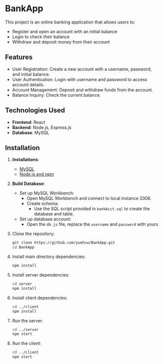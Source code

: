 # BankApp

This project is an online banking application that allows users to:

- Register and open an account with an initial balance
- Login to check their balance
- Withdraw and deposit money from their account

## Features

- User Registration: Create a new account with a username, password, and initial balance.
- User Authentication: Login with username and password to access account details.
- Account Management: Deposit and withdraw funds from the account.
- Balance Inquiry: Check the current balance.

## Technologies Used

- **Frontend**: React
- **Backend**: Node.js, Express.js
- **Database**: MySQL

## Installation

1. **Installations**:
   - [MySQL](https://dev.mysql.com/downloads/installer/)
   - [Node.js and npm](https://nodejs.org/)

2. **Build Database**:
    - Set up MySQL Workbench:
        - Open MySQL Workbench and connect to local instance 3306.
        - Create schema:
            - Use the SQL script provided in `bankAcct.sql` to create the database and table.
    - Set up database account:
        - Open the `db.js` file, replace the `username` and `password` with yours

3. Clone the repository:
    ```bash
    git clone https://github.com/yuehcw/BankApp.git
    cd BankApp
    ```

4. Install main directory dependencies:
    ```bash
    npm install
    ```

5. Install server dependencies:
    ```bash
    cd server
    npm install
    ```

6. Install client dependencies:
    ```bash
    cd ../client
    npm install
    ```

7. Run the server:
    ```bash
    cd ../server
    npm start
    ```

9. Run the client:
    ```bash
    cd ../client
    npm start
    ```
